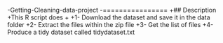 -Getting-Cleaning-data-project
-================
+## Description
+This R script does
+
+1- Download the dataset and save it in the data folder
+2- Extract the files within the zip file
+3- Get the list of files
+4- Produce a tidy dataset called tidydataset.txt